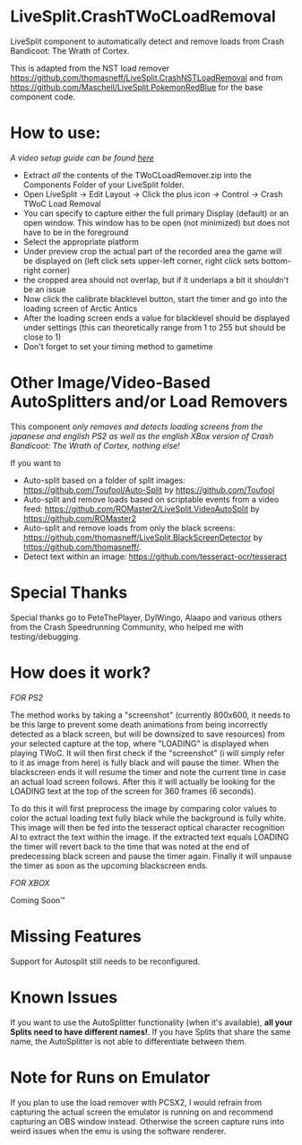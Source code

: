 # LiveSplit.CrashTWoCLoadRemoval
LiveSplit component to automatically detect and remove loads from Crash Bandicoot: The Wrath of Cortex.

This is adapted from the NST load remover https://github.com/thomasneff/LiveSplit.CrashNSTLoadRemoval
and from https://github.com/Maschell/LiveSplit.PokemonRedBlue for the base component code.

# How to use:
*A video setup guide can be found [here](https://www.youtube.com/watch?v=shP9JsmuY5c)*

- Extract *all* the contents of the TWoCLoadRemover.zip into the Components Folder of your LiveSplit folder.
- Open LiveSplit -> Edit Layout -> Click the plus icon -> Control -> Crash TWoC Load Removal
- You can specify to capture either the full primary Display (default) or an open window. This window has to be open (not minimized) but does not have to be in the foreground
- Select the appropriate platform
- Under preview crop the actual part of the recorded area the game will be displayed on (left click sets upper-left corner, right click sets bottom-right corner)
- the cropped area should not overlap, but if it underlaps a bit it shouldn't be an issue
- Now click the calibrate blacklevel button, start the timer and go into the loading screen of Arctic Antics
- After the loading screen ends a value for blacklevel should be displayed under settings (this can theoretically range from 1 to 255 but should be close to 1)
- Don't forget to set your timing method to gametime

# Other Image/Video-Based AutoSplitters and/or Load Removers
This component 
*only removes and detects loading screens from the japanese and english PS2 as well as the english XBox version of Crash Bandicoot: The Wrath of Cortex, nothing else!*

If you want to

 * Auto-split based on a folder of split images: https://github.com/Toufool/Auto-Split by https://github.com/Toufool
 * Auto-split and remove loads based on scriptable events from a video feed: https://github.com/ROMaster2/LiveSplit.VideoAutoSplit by https://github.com/ROMaster2
 * Auto-split and remove loads from only the black screens: https://github.com/thomasneff/LiveSplit.BlackScreenDetector by https://github.com/thomasneff/.
 * Detect text within an image: https://github.com/tesseract-ocr/tesseract

# Special Thanks
Special thanks go to PeteThePlayer, DylWingo, Alaapo and various others from the Crash Speedrunning Community, who helped me with testing/debugging.

# How does it work?
*FOR PS2*

The method works by taking a "screenshot" (currently 800x600, it needs to be this large to prevent some death animations from being incorrectly detected as a black screen, but will be downsized to save resources) from your selected capture at the top, where "LOADING" is displayed when playing TWoC. It will then first check if the "screenshot" (i will simply refer to it as image from here) is fully black and will pause the timer. When the blackscreen ends it will resume the timer and note the current time in case an actual load screen follows. After this it will actually be looking for the LOADING text at the top of the screen for 360 frames (6 seconds). 

To do this it will first preprocess the image by comparing color values to color the actual loading text fully black while the background is fully white. This image will then be fed into the tesseract optical character recognition AI to extract the text within the image. If the extracted text equals LOADING the timer will revert back to the time that was noted at the end of predecessing black screen and pause the timer again. Finally it will unpause the timer as soon as the upcoming blackscreen ends.

*FOR XBOX*

Coming Soon™

# Missing Features
Support for Autosplit still needs to be reconfigured.

# Known Issues
If you want to use the AutoSplitter functionality (when it's available), **all your Splits need to have different names!**. If you have Splits that share the same name, the AutoSplitter is not able to differentiate between them.

# Note for Runs on Emulator
If you plan to use the load remover with PCSX2, I would refrain from capturing the actual screen the emulator is running on and recommend capturing an OBS window instead. Otherwise the screen capture runs into weird issues when the emu is using the software renderer.

